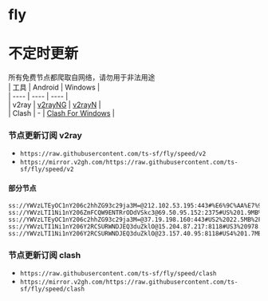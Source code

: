 # fly
# 不定时更新
所有免费节点都爬取自网络，请勿用于非法用途  
|  工具  | Android  | Windows  |  
|  ----  | ----   | ----  |  
| v2ray  | [v2rayNG](https://github.com/2dust/v2rayNG/releases) | [v2rayN](https://github.com/2dust/v2rayN/releases) |  
| Clash  | - | [Clash For Windows](https://github.com/2dust/clashN/releases) | 
  
### 节点更新订阅  v2ray
- `https://raw.githubusercontent.com/ts-sf/fly/speed/v2`  
- `https://mirror.v2gh.com/https://raw.githubusercontent.com/ts-sf/fly/speed/v2`  

#### 部分节点  
``` 
ss://YWVzLTEyOC1nY206c2hhZG93c29ja3M=@212.102.53.195:443#%E6%9C%AA%E7%9F%A5%202.9MB%2Fs
ss://YWVzLTI1Ni1nY206ZmFCQW9ENTRrODdVSkc3@69.50.95.152:2375#US%201.9MB%2Fs
ss://YWVzLTEyOC1nY206c2hhZG93c29ja3M=@37.19.198.160:443#US2%2022.5MB%2Fs
ss://YWVzLTI1Ni1nY206Y2RCSURWNDJEQ3duZklO@15.204.87.217:8118#US3%20978.7KB%2Fs
ss://YWVzLTI1Ni1nY206Y2RCSURWNDJEQ3duZklO@23.157.40.95:8118#US4%201.7MB%2Fs
```
### 节点更新订阅  clash
- `https://raw.githubusercontent.com/ts-sf/fly/speed/clash`  
- `https://mirror.v2gh.com/https://raw.githubusercontent.com/ts-sf/fly/speed/clash`  


